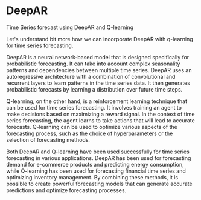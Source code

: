 # DeepAR
Time Series forecast using DeepAR and Q-learning

Let's understand bit more how we can incorporate DeepAR with q-learning for time series forecasting.

DeepAR is a neural network-based model that is designed specifically for probabilistic forecasting. It can take into account complex seasonality patterns and dependencies between multiple time series. DeepAR uses an autoregressive architecture with a combination of convolutional and recurrent layers to learn patterns in the time series data. It then generates probabilistic forecasts by learning a distribution over future time steps.

Q-learning, on the other hand, is a reinforcement learning technique that can be used for time series forecasting. It involves training an agent to make decisions based on maximizing a reward signal. In the context of time series forecasting, the agent learns to take actions that will lead to accurate forecasts. Q-learning can be used to optimize various aspects of the forecasting process, such as the choice of hyperparameters or the selection of forecasting methods.

Both DeepAR and Q-learning have been used successfully for time series forecasting in various applications. DeepAR has been used for forecasting demand for e-commerce products and predicting energy consumption, while Q-learning has been used for forecasting financial time series and optimizing inventory management. By combining these methods, it is possible to create powerful forecasting models that can generate accurate predictions and optimize forecasting processes.
